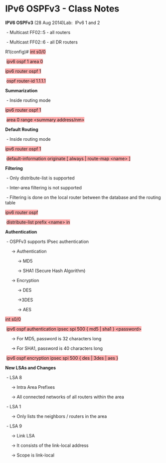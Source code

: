 # IPv6 OSPFv3 - Class Notes

**IPV6 OSPFv3** \(28 Aug 2014\)Lab:  IPv6 1 and 2

 \- Multicast FF02::5 \- all routers

 \- Multicast FF02::6 \- all DR routers

R1\(config\)\# <span style="background-color: #ffaaaa">int s0/0</span>

 <span style="background-color: #ffaaaa">ipv6 ospf 1 area 0</span>

<span style="background-color: #ffaaaa">ipv6 router ospf 1</span>

 <span style="background-color: #ffaaaa">ospf router\-id 1.1.1.1</span>

**Summarization**

 \- Inside routing mode

<span style="background-color: #ffaaaa">ipv6 router ospf 1</span>

 <span style="background-color: #ffaaaa">area 0 range \<summary address/nm\></span>

**Default Routing**

 \- Inside routing mode

<span style="background-color: #ffaaaa">ipv6 router ospf 1</span>

 <span style="background-color: #ffaaaa">default\-information originate \[ always | route\-map \<name\> \]</span>

**Filtering**

 \- Only distribute\-list is supported

 \- Inter\-area filtering is not supported

 \- Filtering is done on the local router between the database and the routing table

<span style="background-color: #ffaaaa">ipv6 router ospf</span>

 <span style="background-color: #ffaaaa">distribute\-list prefix \<name\> in</span>

**Authentication**

 \- OSPFv3 supports IPsec authentication

     \-\> Authentication

          \-\> MD5

          \-\> SHA1 \(Secure Hash Algorithm\)

     \-\> Encryption

          \-\> DES

          \-\>3DES

          \-\> AES

<span style="background-color: #ffaaaa">int s0/0</span>

 <span style="background-color: #ffaaaa">ipv6 ospf authentication ipsec spi 500 { md5 | sha1 } \<password\></span>

     \-\> For MD5, password is 32 characters long

     \-\> For SHA1, password is 40 characters long

 <span style="background-color: #ffaaaa">ipv6 ospf encryption ipsec spi 500 { des | 3des | aes }</span>

**New LSAs and Changes**

 \- LSA 8

     \-\> Intra Area Prefixes

     \-\> All connected networks of all routers within the area

 \- LSA 1

     \-\> Only lists the neighbors / routers in the area

 \- LSA 9

     \-\> Link LSA

     \-\> It consists of the link\-local address

     \-\> Scope is link\-local
